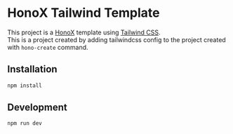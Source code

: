 # HonoX Tailwind Template

This project is a [HonoX](https://github.com/honojs/honox) template using [Tailwind CSS](https://tailwindcss.com/).  
This is a project created by adding tailwindcss config to the project created with `hono-create` command.

## Installation
```sh
npm install
```

## Development
```sh
npm run dev
```